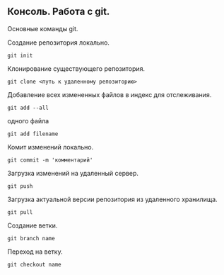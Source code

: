 ## Консоль. Работа с git.

Основные команды git.

Создание репозитория локально.

    git init
    
Клонирование существующего репозитория.

    git clone <путь к удаленному репозиторию>
    
Добавление всех измененных файлов в индекс для отслеживания.

    git add --all
    
одного файла

    git add filename
    
Комит изменений локально.

    git commit -m 'комментарий'
    
Загрузка изменений на удаленный сервер.

    git push
    
Загрузка актуальной версии репозитория из удаленного хранилища.

    git pull
    
Создание ветки.

    git branch name
    
Переход на ветку.

    git checkout name
